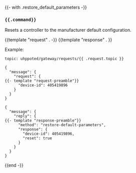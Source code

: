 {{- with .restore_default_parameters -}}
### `{{.command}}`

Resets a controller to the manufacturer default configuration.

{{template "request"  . -}}
{{template "response" . }}

Example:
```
topic: uhppoted/gateway/requests/{{ .request.topic }}

{
  "message": {
    "request": {
{{- template "request-preamble"}}
      "device-id": 405419896
    }
  }
}

{
  "message": {
    "reply": {
{{- template "response-preamble"}}
      "method": "restore-default-parameters",
      "response": {
        "device-id": 405419896,
        "reset": true
      }
    }
  }
}
```
{{end -}}
